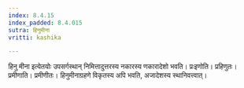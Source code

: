 ```yaml
---
index: 8.4.15
index_padded: 8.4.015
sutra: हिनुमीना
vritti: kashika

---
```

हिनु मीना इत्येतयोः उपसर्गस्थान् निमित्तादुत्तरस्य नकारस्य णकारादेशो भवति। प्रःइणोति। प्रहिणुतः। प्रमीणाति। प्रमीणीतः। हिनुमीनाग्रहणे विकृतस्य अपि भवति, अजादेशस्य स्थानिवत्त्वात्।